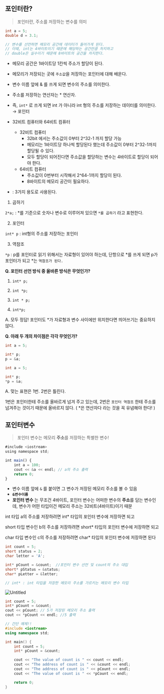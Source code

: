 ## 포인터란?

> 포인터란, 주소를 저장하는 변수를 의미
> 

```cpp
int a = 5;
double d = 3.1;

// 변수를 선언하면 메모리 공간에 데이터가 들어가게 된다.
// 이때, int는 4바이트이기 때문에 해당하는 공간만큼 차지하고
// double은 실수이기 때문에 8바이트의 공간을 차지한다.
```

- 메모리 공간은 1바이트당 1칸씩 주소가 할당이 된다.
- 메모리가 저장되는 곳에 `주소값`을 저장하는 포인터에 대해 배운다.

- 변수 이름 앞에 & 를 쓰게 되면 변수의 주소를 의미한다.
- 주소를 저장하는 연산자는 * 연산자.
- 즉, `int*` 로 쓰게 되면 int 가 아니라 int 형의 주소를 저장하는 데이터를 의미한다. → 포인터

- 32비트 컴퓨터와 64비트 컴퓨터
    - 32비트 컴퓨터
        - 32bit 에서는 주소값이 0부터 2^32-1 까지 할당 가능
        - 메모리는 1바이트당 하나씩 할당된다 했는데 주소값이 0부터 2^32-1까지 할당될 수 있다.
        - 모두 할당이 되어진다면 주소값을 할당하는 변수는 4바이트로 할당이 되어야 한다.
    - 64비트 컴퓨터
        - 주소값이 0번부터 시작해서 2^64-1까지 할당이 된다.
        - 8바이트의 메모리 공간이 필요하다.

* : 3가지 용도로 사용된다.

1) 곱하기

`2*a;` : *를 기준으로 숫자나 변수로 이루어져 있으면 `*를 곱하기` 라고 표현한다.

2) 포인터

`int* p` : int형의 주소를 저장하는 포인터 

3) 역참조

`*p` : p를 포인터로 읽기 위해서는 자료형이 있어야 하는데, 단항으로 *를 쓰게 되면 p가 포인터가 되고 *는 `역참조가 된다.`

**Q. 포인터 선언 방식 중 올바른 방식은 무엇인가?**

1) `int* p;`

2) `int *p;`

3) `int * p;`

4) `int*p;`

A. 모두 정답! 포인터도 *가 자료형과 변수 사이에만 위치한다면 띄어쓰기는 중요하지 않다.

**Q. 아래 두 개의 차이점은 각각 무엇인가?**

```cpp
int a = 5;

int* p;
p = &a;
```

```cpp
int a = 5;

int* p;
*p = &a;
```

A. 맞는 표현은 1번. 2번은 틀린다.

1번은 포인터한테 주소를 올바르게 넘겨 주고 있는데, 2번은 `포인터 역참조` 한테 주소를 넘겨주는 것이기 때문에 올바르지 않다. ( *은 연산자다 라는 것을 꼭 유념해야 한다! )

## 포인터변수

> 포인터 변수는 메모리 **주소**를 저장하는 특별한 변수!
> 

```jsx
#include <iostream>
using namespace std;

int main() {
	int a = 100;
	cout << &a << endl; // a의 주소 출력
	return 0;
}
```

- 변수 이름 앞에 `&` 를 붙이면 그 변수가 저장된 메모리 주소를 볼 수 있음
- **`&변수이름`**
- **포인터 변수** 는 무조건 4바이트, 포인터 변수는 어떠한 변수의 **주소**를 담는 변수인데, 변수가 어떤 타입이건 메모리 주소는 32비트(4바이트)이기 때문

int 타입 a의 주소를 저장하려면 int* 타입의 포인터 변수에 저장하면 되고

short 타입 변수인 b의 주소를 저장하려면 short* 타입의 포인터 변수에 저장하면 되고

char 타입 변수인 c의 주소를 저장하려면 char* 타입의 포인터 변수에 저장하면 된다

```cpp
int count = 5;
short status = 2;
char letter = 'A';

int* pCount = &count;  //포인터 변수 선언 및 count의 주소 대입
short* pStatus = &status;
char* pLetter = &letter;

// int* : int 타입을 저장한 메모리 주소를 가르키는 메모리 변수 타입
```

![Untitled](https://prod-files-secure.s3.us-west-2.amazonaws.com/6f01d0d0-2e35-421f-ba74-61266e3fbd7e/2c95b6f4-5a48-4d46-a53b-4a994a12ab38/Untitled.png)

```cpp
int count = 5;
int* pCount = &count;
cout << pCount; // 5가 저장된 메모리 주소 출력
cout << *pCount << endl; //5 출력
```

```cpp
// 간단 예제!!
#include <iostream>
using namespace std;

int main() {
  	int count = 5;
  	int* pCount = &count;

  	cout << "The value of count is " << count << endl;
  	cout << "The address of count is " << &count << endl;
  	cout << "The address of count is " << pCount << endl;
  	cout << "The value of count is " << *pCount << endl;

  	return 0;
}
```